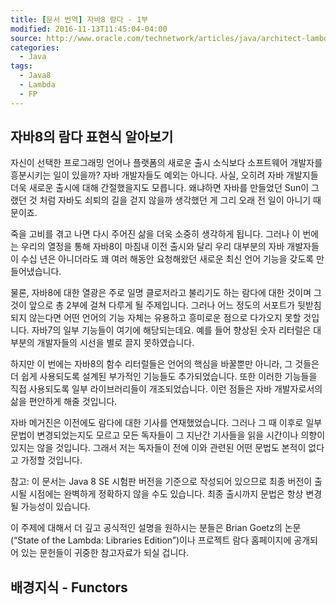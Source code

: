 ```yaml
---
title: [문서 번역] 자바8 람다 - 1부
modified: 2016-11-13T11:45:04-04:00
source: http://www.oracle.com/technetwork/articles/java/architect-lambdas-part1-2080972.html
categories: 
  - Java
tags:
  - Java8
  - Lambda
  - FP
---
```


## 자바8의 람다 표현식 알아보기

자신이 선택한 프로그래밍 언어나 플랫폼의 새로운 출시 소식보다 소프트웨어 개발자를 흥분시키는 일이 있을까?
자바 개발자들도 예외는 아니다. 사실, 오히려 자바 개발지들 더욱 새로운 출시에 대해 간절했을지도 모릅니다.
왜냐하면 자바를 만들었던 Sun이 그랬던 것 처럼 자바도 쇠퇴의 길을 걷지 않을까 생각했던 게 그리 오래 전 일이 아니기 때문이죠.

죽을 고비를 겪고 나면 다시 주어진 삶을 더욱 소중히 생각하게 됩니다.
그러나 이 번에는 우리의 열정을 통해 자바8이 마침내 이전 출시와 달리 우리 대부분의 자바 개발자들이 수십 년은 아니더라도 꽤 여러 해동안 요청해왔던 새로운 최신 언어 기능을 갖도록 만들어냈습니다.

물론, 자바8에 대한 열광은 주로 일명 클로저라고 불리기도 하는 람다에 대한 것이며 그 것이 앞으로 총 2부에 걸쳐 다루게 될 주제입니다.
그러나 어느 정도의 서포트가 뒷받침 되지 않는다면 어떤 언어의 기능 자체는 유용하고 흥미로운 점으로 다가오지 못할 것입니다.
자바7의 일부 기능들이 여기에 해당되는데요. 예를 들어 향상된 숫자 리터럴은 대부분의 개발자들의 시선을 별로 끌지 못하였습니다.

하지만 이 번에는 자바8의 함수 리터럴들은 언어의 핵심을 바꿀뿐만 아니라, 그 것들은 더 쉽게 사용되도록 설계된 부가적인 기능들도 추가되었습니다. 또한 이러한 기능들을 직접 사용되도록 일부 라이브러리들이 개조되었습니다. 이런 점들은 자바 개발자로서의 삶을 편안하게 해줄 것입니다.

자바 메거진은 이전에도 람다에 대한 기사를 연재했었습니다. 그러나 그 때 이후로 일부 문법이 변경되었는지도 모르고 모든 독자들이 그 지난간 기사들을 읽을 시간이나 의향이 있지는 않을 것입니다. 그래서 저는 독자들이 전에 이와 관련된 어떤 문법도 본적이 없다고 가정할 것입니다.

참고: 이 문서는 Java 8 SE 시험판 버전을 기준으로 작성되어 있으므로 최종 버전이 출시될 시점에는 완벽하게 정확하지 않을 수도 있습니다. 최종 출시까지 문법은 항상 변경될 가능성이 있습니다.

이 주제에 대해서 더 깊고 공식적인 설명을 원하시는 분들은 Brian Goetz의 논문(“State of the Lambda: Libraries Edition”)이나 프로젝트 람다 홈페이지에 공개되어 있는 문헌들이 귀중한 참고자료가 되실 겁니다.

## 배경지식 - Functors


